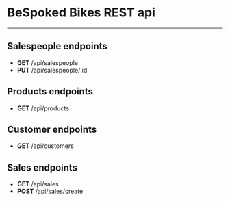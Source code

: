 # BeSpoked Bikes REST api

---
## Salespeople endpoints
* **GET** /api/salespeople
* **PUT** /api/salespeople/:id

## Products endpoints
* **GET** /api/products

## Customer endpoints
* **GET** /api/customers

## Sales endpoints
* **GET** /api/sales
* **POST** /api/sales/create
